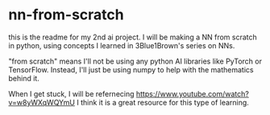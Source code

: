 # nn-from-scratch

this is the readme for my 2nd ai project. I will be making a NN from scratch in python, using concepts I learned in 3Blue1Brown's series on NNs. 

"from scratch" means I'll not be using any python AI libraries like PyTorch or TensorFlow. Instead, I'll just be using numpy to help with the mathematics behind it.

When I get stuck, I will be refernecing https://www.youtube.com/watch?v=w8yWXqWQYmU I think it is a great resource for this type of learning.
